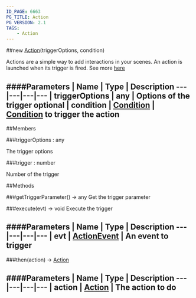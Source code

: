 ```yaml
---
ID_PAGE: 6663
PG_TITLE: Action
PG_VERSION: 2.1
TAGS:
    - Action
---
```

##new [Action](page.php?p=6663)(triggerOptions, condition)



Actions are a simple way to add interactions in your scenes. An action is launched when its trigger is fired.
See more [here](https://github.com/BabylonJS/Babylon.js/wiki/How-to-use-Actions)




####Parameters
 | Name | Type | Description
---|---|---|---
 | triggerOptions | any | Options of the trigger
optional | condition | [Condition](page.php?p=6679) | [Condition](page.php?p=6679) to trigger the action
---

##Members

###triggerOptions : any




The trigger options



###trigger : number




Number of the trigger











##Methods

###getTriggerParameter() &rarr; any
Get the trigger parameter






###execute(evt) &rarr; void
Execute the trigger





####Parameters
 | Name | Type | Description
---|---|---|---
 | evt | [ActionEvent](page.php?p=6677) | An event to trigger
---

###then(action) &rarr; [Action](page.php?p=6663)

####Parameters
 | Name | Type | Description
---|---|---|---
 | action | [Action](page.php?p=6663) | The action to do
---
